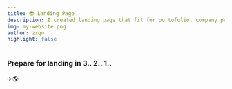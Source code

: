```yaml
---
title: 😎 Landing Page
description: I created landing page that fit for portofolio, company profile, and many more. That needs an online professional profile for their career.
img: my-website.png
author: zrqn
highlight: false
---
```


### Prepare for landing in 3.. 2.. 1..

✈️🌎